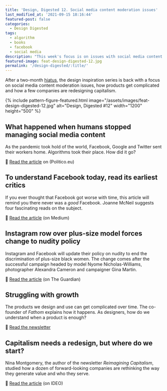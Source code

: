 ```yaml
---
title: 'Design, Digested 12. Social media content moderation issues'
last_modified_at: '2021-09-15 18:16:44'
featured-post: false
categories:
  - Design Digested
tags:
  - algorithm
  - books
  - facebook
  - social media
description: "This week's focus is on issues with social media content moderation issues, how products get complicated and how a few companies are redesigning capitalism."
featured-image: feat-design-digested-12.jpg
permalink: '/design-digested/:title/'
---
```

<p class="lead">After a two-month <a href="/photography/after-the-rain/" title="Read the blog post 'After the rain' on my website">hiatus</a>, the design inspiration series is back with a focus on social media content moderation issues, how products get complicated and how a few companies are redesigning capitalism.</p>

<!--more-->

{% include pattern-figure-featured.html image="/assets/images/feat-design-digested-12.jpg" alt="Design, Digested #12" width="1200" height="500" %}

## What happened when humans stopped managing social media content

As the pandemic took hold of the world, Facebook, Google and Twitter sent their workers home. Algorithms took their place. How did it go?

<p class="detached">🔗 <a href="https://www.politico.eu/article/facebook-content-moderation-automation/" target="_blank" rel="noopener">Read the article</a> on (Politico.eu)</p>

## To understand Facebook today, read its earliest critics

If you ever thought that Facebook got worse with time, this article will remind you there never was a _good_ Facebook. Joanne McNeil suggests four fascinating reads on the subject.

<p class="detached">🔗 <a href="https://onezero.medium.com/to-understand-facebook-today-read-its-earliest-critics-ca2ca15480ab" target="_blank" rel="noopener">Read the article</a> (on Medium)</p>

## Instagram row over plus-size model forces change to nudity policy

Instagram and Facebook will update their policy on nudity to end the discrimination of plus-size black women. The change comes after the successful campaign headed by model Nyome Nicholas-Williams, photographer Alexandra Cameron and campaigner Gina Martin.

<p class="detached">🔗 <a href="https://www.theguardian.com/technology/2020/oct/25/instagram-row-over-plus-size-model-forces-change-to-nudity-policy" target="_blank" rel="noopener">Read the article</a> (on The Guardian)</p>

## Struggling with growth

The products we design and use can get complicated over time. The co-founder of _Fathom_ explains how it happens. As designers, how do we understand when a product is enough?

<p class="detached">🔗 <a href="https://mailchi.mp/pjrvs/struggling-with-growth?e=bb5752ad20" target="_blank" rel="noopener">Read the newsletter</a></p>

## Capitalism needs a redesign, but where do we start?

Nina Montgomery, the author of the newsletter _Reimagining Capitalism_, studied how a dozen of forward-looking companies are rethinking the way they generate value and who they serve.

<p class="detached">🔗 <a href="https://www.ideo.com/journal/capitalism-needs-a-redesign-but-where-do-we-start" target="_blank" rel="noopener">Read the article</a> (on IDEO)</p>
